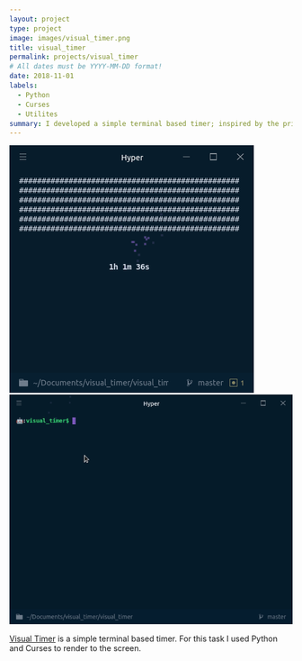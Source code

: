 ```yaml
---
layout: project
type: project
image: images/visual_timer.png
title: visual_timer
permalink: projects/visual_timer
# All dates must be YYYY-MM-DD format!
date: 2018-11-01
labels:
  - Python
  - Curses
  - Utilites
summary: I developed a simple terminal based timer; inspired by the principal of user-centric design.
---
```


<div class="ui medium rounded images">
  <img class="ui image" src="../images/visual_timer.png">
  <img class="ui image" src="../images/visual_timer.gif">
</div>

[Visual Timer](https://github.com/ooyendyk/visual_timer/) is a simple terminal based timer. For this task I used Python and Curses to render to the screen.

